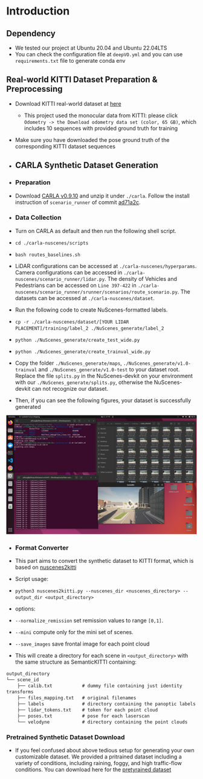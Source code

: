# Introduction
## Dependency
- We tested our project at Ubuntu 20.04 and Ubuntu 22.04LTS
- You can check the configuration file at `deepVO.yml` and you can use `requirements.txt` file to generate conda env
## Real-world KITTI Dataset Preparation & Preprocessing
- Download KITTI real-world dataset at [here](https://www.cvlibs.net/datasets/kitti/)
   - This project used the monocular data from KITTI: please click `Odometry -> the Download odometry data set (color, 65 GB)`, which includes 10 sequences with provided ground truth for training
- Make sure you have downloaded the pose ground truth of the corresponding KITTI dataset sequences



- ## CARLA Synthetic Dataset Generation
- ### Preparation
- Download [CARLA v0.9.10](https://carla-releases.s3.eu-west-3.amazonaws.com/Linux/CARLA_0.9.10.tar.gz) and unzip it under `./carla`. Follow the install instruction of `scenario_runner` of commit [ad71a2c](https://github.com/carla-simulator/scenario_runner/tree/ad71a2c7ed012d735be2b1158fca51b0761ff26b).

- ### Data Collection
- Turn on CARLA as default and then run the following shell script.
- `cd ./carla-nuscenes/scripts`
- `bash routes_baselines.sh`
- LiDAR configurations can be accessed at `./carla-nuscenes/hyperparams`. Camera configurations can be accessed in `./carla-nuscenes/scenario_runner/lidar.py`. The density of Vehicles and Pedestrians can be accessed on `Line 397-422` in `./carla-nuscenes/scenario_runner/srunner/scenarios/route_scenario.py`. The datasets can be accessed at `./carla-nuscenes/dataset`.
- Run the following code to create NuScenes-formatted labels.
- `cp -r ./carla-nuscenes/dataset/[YOUR LIDAR PLACEMENT]/training/label_2 ./NuScenes_generate/label_2`
- `python ./NuScenes_generate/create_test_wide.py`
- `python ./NuScenes_generate/create_trainval_wide.py`
- Copy the folder `./NuScenes_generate/maps`, `./NuScenes_generate/v1.0-trainval` and `./NuScenes_generate/v1.0-test` to your dataset root. Replace the file `splits.py` in the NuScenes-devkit on your environment with our `./NuScenes_generate/splits.py`, otherwise the NuScenes-devkit can not recognize our dataset.

- Then, if you can see the following figures, your dataset is successfully generated 
<img src="CARLA_run.png" alt="Successful Run" width="700"/>


- ### Format Converter
- This part aims to convert the synthetic dataset to KITTI format, which is based on [nuscenes2kitti](https://github.com/PRBonn/nuscenes2kitti)
- Script usage: 

- ```python3 nuscenes2kitti.py --nuscenes_dir <nuscenes_directory> --output_dir <output_directory>```

- options: 

- `--normalize_remission` set remission values to range `[0,1]`.

- `--mini` compute only for the mini set of scenes.

- `--save_images` save frontal image for each point cloud

- This will create a directory for each scene in `<output_directory>` with the same structure as SemanticKITTI containing:

```
output_directory
└── scene_id
    ├── calib.txt           # dummy file containing just identity transforms
    ├── files_mapping.txt   # original filenames
    ├── labels              # directory containing the panoptic labels
    ├── lidar_tokens.txt    # token for each point cloud
    ├── poses.txt           # pose for each laserscan
    └── velodyne            # directory containing the point clouds
```

### Pretrained Synthetic Dataset Download
- If you feel confused about above tedious setup for generating your own customizable dataset. We provided a pritrained dataset including a variety of conditions, including raining, foggy, and high traffic-flow conditions. You can download here for the [pretyrained dataset](https://drive.google.com/drive/folders/1GWc_3JzKqdBCun9hw0ZAAk10-ay9vUNK)



      


